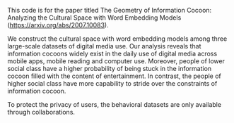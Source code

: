 This code is for the paper titled The Geometry of Information Cocoon: Analyzing the Cultural Space with Word Embedding Models (https://arxiv.org/abs/2007.10083).


We construct the cultural space with word embedding models among three large-scale datasets of digital media use. Our analysis reveals that information cocoons widely exist in the daily use of digital media across mobile apps, mobile reading and computer use. Moreover, people of lower social class have a higher probability of being stuck in the information cocoon filled with the content of entertainment. In contrast, the people of higher social class have more capability to stride over the constraints of information cocoon.


To protect the privacy of users, the behavioral datasets are only available through collaborations.
